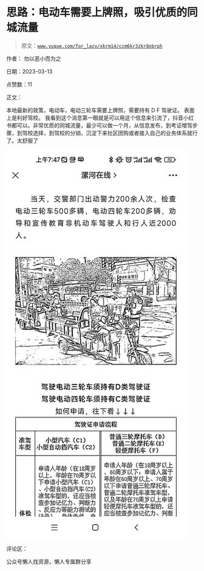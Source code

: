# 思路：电动车需要上牌照，吸引优质的同城流量

> 原文：[`www.yuque.com/for_lazy/xkrm14/ccm6kr3zkr8obrph`](https://www.yuque.com/for_lazy/xkrm14/ccm6kr3zkr8obrph)

作者： 勿以恶小而为之

日期：2023-03-13

点赞数：11

正文：

本地最新的政策，电动车，电动三轮车需要上牌照，需要持有 D F 驾驶证。 表面上是利好驾校。 我看到这个消息第一眼就是可以用这个信息来引流了，抖音小红书都可以。非常优质的同城流量，最少可以做一个月，从信息发布，到考证增驾步骤，到驾校选择，到驾校的分销，沉淀下来社区团购或者接入自己的业务体系就行了。太舒服了

![](img/29bf75af6c60f67e8404abc24662d2e0.png)  

评论区：

公众号懒人找资源，懒人专属群分享

